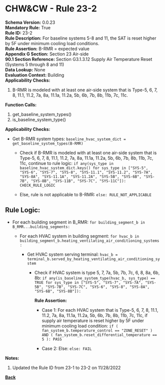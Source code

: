 
# CHW&CW - Rule 23-2  

**Schema Version:** 0.0.23  
**Mandatory Rule:** True  
**Rule ID:** 23-2  
**Rule Description:** For baseline systems 5-8 and 11, the SAT is reset higher by 5F under minimum cooling load conditions.  
**Rule Assertion:** B-RMR = expected value  
**Appendix G Section:** Section 23 Air-side  
**90.1 Section Reference:** Section G3.1.3.12 Supply Air Temperature Reset (Systems 5 through 8 and 11)  
**Data Lookup:** None  
**Evaluation Context:** Building  
**Applicability Checks:**  

1. B-RMR is modeled with at least one air-side system that is Type-5, 6, 7, 8, 11.1, 11.2, 7a, 8a, 11.1a, 11.2a, 5b, 6b, 7b, 8b, 11b, 7c, 11c.

**Function Calls:**  

1. get_baseline_system_types()
2. is_baseline_system_type()

**Applicability Checks:**  

- Get B-RMR system types: `baseline_hvac_system_dict = get_baseline_system_types(B-RMR)`

  - Check if B-RMR is modeled with at least one air-side system that is Type-5, 6, 7, 8, 11.1, 11.2, 7a, 8a, 11.1a, 11.2a, 5b, 6b, 7b, 8b, 11b, 7c, 11c, continue to rule logic: `if any(sys_type in baseline_hvac_system_dict.keys() for sys_type in ["SYS-5", "SYS-6", "SYS-7", "SYS-8", "SYS-11.1", "SYS-11.2", "SYS-7A", "SYS-8A", "SYS-11.1A", "SYS-11.2A", "SYS-5B", "SYS-6B", "SYS-7B", "SYS-8B", "SYS-11B", "SYS-7C", "SYS-11C"]): CHECK_RULE_LOGIC`

  - Else, rule is not applicable to B-RMR: `else: RULE_NOT_APPLICABLE`

## Rule Logic:  

- For each building segment in B_RMR: `for building_segment_b in B_RMR...building_segments:`

  - For each HVAC system in building segment: `for hvac_b in building_segment_b.heating_ventilating_air_conditioning_systems:`

    - Get HVAC system serving terminal: `hvac_b = terminal_b.served_by_heating_ventilating_air_conditioning_system`
  
      - Check if HVAC system is type 5, 7, 7a, 5b, 7b, 7c, 6, 8, 8a, 6b, 8b: `if any(is_baseline_system_type(hvac_b, sys_type) == TRUE for sys_type in ["SYS-5", "SYS-7", "SYS-7A", "SYS-5B", "SYS-7B", "SYS-7C", "SYS-6", "SYS-8", "SYS-8A", "SYS-6B", "SYS-8B"]):`

        **Rule Assertion:**

        - Case 1: For each HVAC system that is Type-5, 6, 7, 8, 11.1, 11.2, 7a, 8a, 11.1a, 11.2a, 5b, 6b, 7b, 8b, 11b, 7c, 11c, if supply air temperature is reset higher by 5F under minimum cooling load condition: `if ( fan_system_b.temperature_control == "ZONE_RESET" ) AND ( fan_system_b.reset_differential_temperature == 5 ): PASS`

        - Case 2: Else: `else: FAIL`

**Notes:**
1. Updated the Rule ID from 23-1 to 23-2 on 11/28/2022

**[Back](../_toc.md)**
